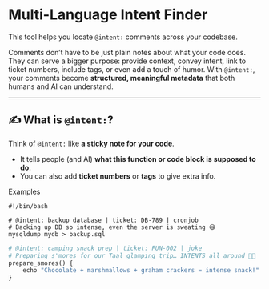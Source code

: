 #  Multi-Language Intent Finder

This tool helps you locate `@intent:` comments across your codebase.  

Comments don’t have to be just plain notes about what your code does. They can serve a bigger purpose: provide context, convey intent, link to ticket numbers, include tags, or even add a touch of humor. With `@intent:`, your comments become **structured, meaningful metadata** that both humans and AI can understand.

---

## ✍️ What is `@intent:`?

Think of `@intent:` like **a sticky note for your code**.  

- It tells people (and AI) **what this function or code block is supposed to do**.  
- You can also add **ticket numbers** or **tags** to give extra info.  

Examples
```
#!/bin/bash

# @intent: backup database | ticket: DB-789 | cronjob
# Backing up DB so intense, even the server is sweating 😅
mysqldump mydb > backup.sql
```

```python
# @intent: camping snack prep | ticket: FUN-002 | joke
# Preparing s'mores for our Taal glamping trip… INTENTS all around 🍫🔥
prepare_smores() {
    echo "Chocolate + marshmallows + graham crackers = intense snack!"
}
```

